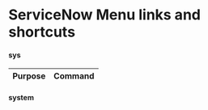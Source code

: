 # ServiceNow Menu links and shortcuts


####  sys
|Purpose    | Command  |
|:-----------|:----------|





#### system

